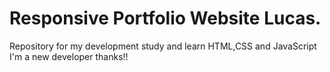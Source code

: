 # Responsive Portfolio Website Lucas.
Repository for my development study and learn HTML,CSS and JavaScript
I'm a new developer thanks!!
